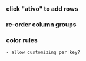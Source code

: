 
### click "ativo" to add rows

### re-order column groups

### color rules
    - allow customizing per key?
